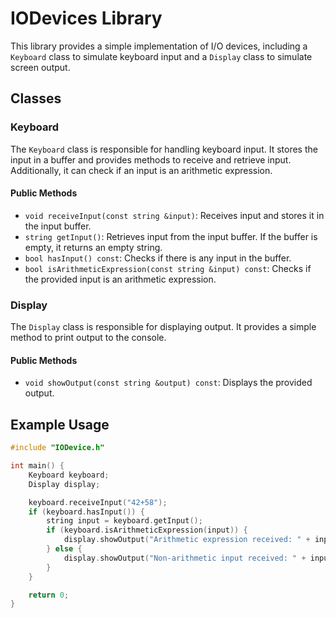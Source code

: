 # IODevices Library

This library provides a simple implementation of I/O devices, including a `Keyboard` class to simulate keyboard input and a `Display` class to simulate screen output.

## Classes

### Keyboard

The `Keyboard` class is responsible for handling keyboard input. It stores the input in a buffer and provides methods to receive and retrieve input. Additionally, it can check if an input is an arithmetic expression.

#### Public Methods

- `void receiveInput(const string &input)`: Receives input and stores it in the input buffer.
- `string getInput()`: Retrieves input from the input buffer. If the buffer is empty, it returns an empty string.
- `bool hasInput() const`: Checks if there is any input in the buffer.
- `bool isArithmeticExpression(const string &input) const`: Checks if the provided input is an arithmetic expression.

### Display

The `Display` class is responsible for displaying output. It provides a simple method to print output to the console.

#### Public Methods

- `void showOutput(const string &output) const`: Displays the provided output.

## Example Usage

```cpp
#include "IODevice.h"

int main() {
    Keyboard keyboard;
    Display display;

    keyboard.receiveInput("42+58");
    if (keyboard.hasInput()) {
        string input = keyboard.getInput();
        if (keyboard.isArithmeticExpression(input)) {
            display.showOutput("Arithmetic expression received: " + input);
        } else {
            display.showOutput("Non-arithmetic input received: " + input);
        }
    }

    return 0;
}
